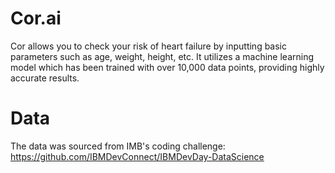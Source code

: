 # Cor.ai
Cor allows you to check your risk of heart failure by inputting basic parameters such as age, weight, height, etc. It utilizes a machine learning model which has been trained with over 10,000 data points, providing highly accurate results.

# Data
The data was sourced from IMB's coding challenge: https://github.com/IBMDevConnect/IBMDevDay-DataScience
